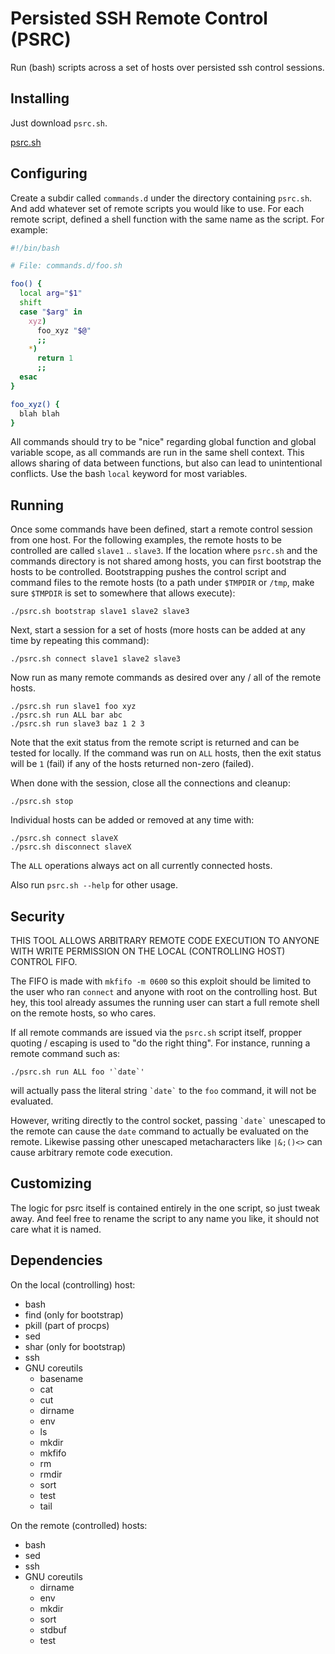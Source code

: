 Persisted SSH Remote Control (PSRC)
===================================

Run (bash) scripts across a set of hosts over persisted ssh control
sessions.

Installing
----------

Just download `psrc.sh`.

[psrc.sh](psrc.sh)

Configuring
-----------

Create a subdir called `commands.d` under the directory containing
`psrc.sh`.  And add whatever set of remote scripts you would like to
use.  For each remote script, defined a shell function with the same
name as the script.  For example:

```sh
#!/bin/bash

# File: commands.d/foo.sh

foo() {
  local arg="$1"
  shift
  case "$arg" in
    xyz)
      foo_xyz "$@"
      ;;
    *)
      return 1
      ;;
  esac
}

foo_xyz() {
  blah blah
}
```

All commands should try to be "nice" regarding global function and
global variable scope, as all commands are run in the same shell
context.  This allows sharing of data between functions, but also can
lead to unintentional conflicts.  Use the bash `local` keyword for most
variables.

Running
-------

Once some commands have been defined, start a remote control session
from one host.  For the following examples, the remote hosts to be
controlled are called `slave1` .. `slave3`.  If the location where
`psrc.sh` and the commands directory is not shared among hosts, you can
first bootstrap the hosts to be controlled. Bootstrapping pushes the
control script and command files to the remote hosts (to a path under
`$TMPDIR` or `/tmp`, make sure `$TMPDIR` is set to somewhere that allows
execute):

```
./psrc.sh bootstrap slave1 slave2 slave3
```

Next, start a session for a set of hosts (more hosts can be added at any
time by repeating this command):

```
./psrc.sh connect slave1 slave2 slave3
```

Now run as many remote commands as desired over any / all of the remote
hosts.

```
./psrc.sh run slave1 foo xyz
./psrc.sh run ALL bar abc
./psrc.sh run slave3 baz 1 2 3
```

Note that the exit status from the remote script is returned and can be
tested for locally.  If the command was run on `ALL` hosts, then the
exit status will be `1` (fail) if any of the hosts returned non-zero
(failed).

When done with the session, close all the connections and cleanup:

```
./psrc.sh stop
```

Individual hosts can be added or removed at any time with:

```
./psrc.sh connect slaveX
./psrc.sh disconnect slaveX
```

The `ALL` operations always act on all currently connected hosts.

Also run `psrc.sh --help` for other usage.

Security
--------

THIS TOOL ALLOWS ARBITRARY REMOTE CODE EXECUTION TO ANYONE WITH WRITE
PERMISSION ON THE LOCAL (CONTROLLING HOST) CONTROL FIFO.

The FIFO is made with `mkfifo -m 0600` so this exploit should be limited
to the user who ran `connect` and anyone with root on the controlling
host.  But hey, this tool already assumes the running user can start a
full remote shell on the remote hosts, so who cares.

If all remote commands are issued via the `psrc.sh` script itself,
propper quoting / escaping is used to "do the right thing".  For
instance, running a remote command such as:

```
./psrc.sh run ALL foo '`date`'
```

will actually pass the literal string `` `date` `` to the `foo` command,
it will not be evaluated.

However, writing directly to the control socket, passing `` `date` ``
unescaped to the remote can cause the `date` command to actually be
evaluated on the remote.  Likewise passing other unescaped
metacharacters like `|&;()<>` can cause arbitrary remote code execution.

Customizing
-----------

The logic for psrc itself is contained entirely in the one script, so
just tweak away.  And feel free to rename the script to any name you
like, it should not care what it is named.

Dependencies
------------

On the local (controlling) host:

 * bash
 * find (only for bootstrap)
 * pkill (part of procps)
 * sed
 * shar (only for bootstrap)
 * ssh
 * GNU coreutils
   * basename
   * cat
   * cut
   * dirname
   * env
   * ls
   * mkdir
   * mkfifo
   * rm
   * rmdir
   * sort
   * test
   * tail

On the remote (controlled) hosts:

 * bash
 * sed
 * ssh
 * GNU coreutils
   * dirname
   * env
   * mkdir
   * sort
   * stdbuf
   * test

